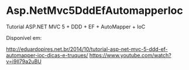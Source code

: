 # Asp.NetMvc5DddEfAutomapperIoc
Tutorial ASP.NET MVC 5 + DDD + EF + AutoMapper + IoC

Disponível em:

http://eduardopires.net.br/2014/10/tutorial-asp-net-mvc-5-ddd-ef-automapper-ioc-dicas-e-truques/
https://www.youtube.com/watch?v=i9Il79a2uBU
